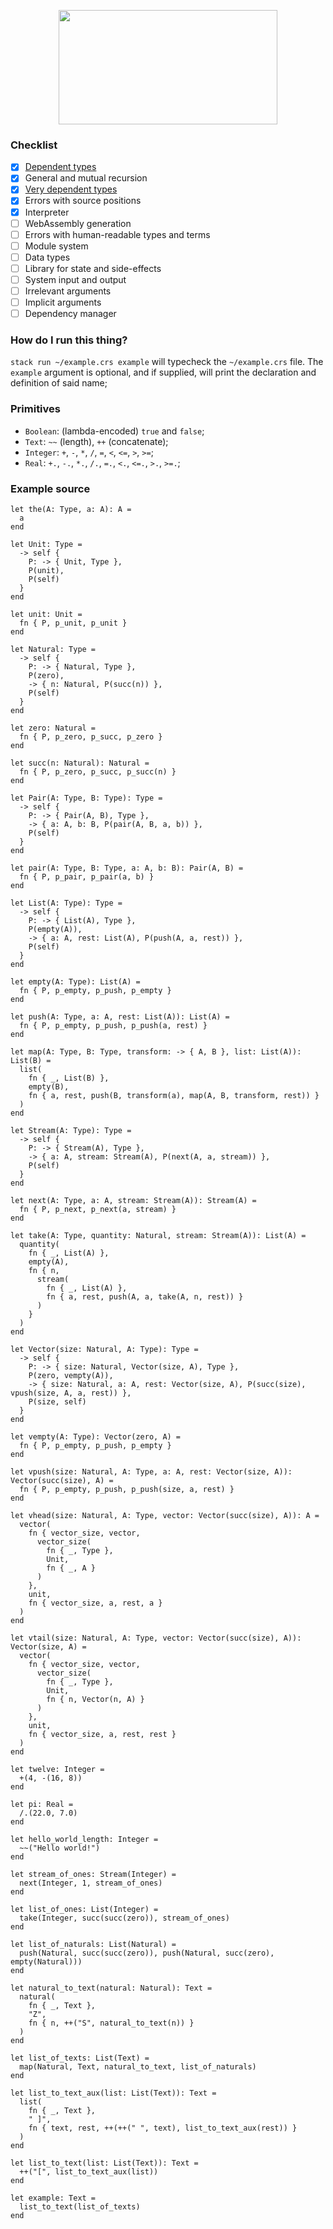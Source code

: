 <p align="center">
  <img width="350" height="183" src="https://github.com/valmirjunior0088/curios/raw/master/logo.png">
</p>

### Checklist

- [x] [Dependent types](https://www.microsoft.com/en-us/research/wp-content/uploads/1997/01/henk.pdf)
- [x] General and mutual recursion
- [x] [Very dependent types](http://www.nuprl.org/documents/Hickey/FormalObjectsinTypeTheory.pdf)
- [x] Errors with source positions
- [x] Interpreter
- [ ] WebAssembly generation
- [ ] Errors with human-readable types and terms
- [ ] Module system
- [ ] Data types
- [ ] Library for state and side-effects
- [ ] System input and output
- [ ] Irrelevant arguments
- [ ] Implicit arguments
- [ ] Dependency manager

### How do I run this thing?

`stack run ~/example.crs example` will typecheck the `~/example.crs` file. The `example` argument is optional, and if supplied, will print the declaration and definition of said name;

### Primitives
- `Boolean`: (lambda-encoded) `true` and `false`;
- `Text`: `~~` (length), `++` (concatenate);
- `Integer`: `+`, `-`, `*`, `/`, `=`, `<`, `<=`, `>`, `>=`;
- `Real`: `+.`, `-.`, `*.`, `/.`, `=.`, `<.`, `<=.`, `>.`, `>=.`;

### Example source

```
let the(A: Type, a: A): A =
  a
end

let Unit: Type =
  -> self {
    P: -> { Unit, Type },
    P(unit),
    P(self)
  }
end

let unit: Unit =
  fn { P, p_unit, p_unit }
end

let Natural: Type =
  -> self {
    P: -> { Natural, Type },
    P(zero),
    -> { n: Natural, P(succ(n)) },
    P(self)
  }
end

let zero: Natural =
  fn { P, p_zero, p_succ, p_zero }
end

let succ(n: Natural): Natural =
  fn { P, p_zero, p_succ, p_succ(n) }
end

let Pair(A: Type, B: Type): Type =
  -> self {
    P: -> { Pair(A, B), Type },
    -> { a: A, b: B, P(pair(A, B, a, b)) },
    P(self)
  }
end

let pair(A: Type, B: Type, a: A, b: B): Pair(A, B) =
  fn { P, p_pair, p_pair(a, b) }
end

let List(A: Type): Type =
  -> self {
    P: -> { List(A), Type },
    P(empty(A)),
    -> { a: A, rest: List(A), P(push(A, a, rest)) },
    P(self)
  }
end

let empty(A: Type): List(A) =
  fn { P, p_empty, p_push, p_empty }
end

let push(A: Type, a: A, rest: List(A)): List(A) =
  fn { P, p_empty, p_push, p_push(a, rest) }
end

let map(A: Type, B: Type, transform: -> { A, B }, list: List(A)): List(B) =
  list(
    fn { _, List(B) },
    empty(B),
    fn { a, rest, push(B, transform(a), map(A, B, transform, rest)) }
  )
end

let Stream(A: Type): Type =
  -> self {
    P: -> { Stream(A), Type },
    -> { a: A, stream: Stream(A), P(next(A, a, stream)) },
    P(self)
  }
end

let next(A: Type, a: A, stream: Stream(A)): Stream(A) =
  fn { P, p_next, p_next(a, stream) }
end

let take(A: Type, quantity: Natural, stream: Stream(A)): List(A) =
  quantity(
    fn { _, List(A) },
    empty(A),
    fn { n,
      stream(
        fn { _, List(A) },
        fn { a, rest, push(A, a, take(A, n, rest)) }
      )
    }
  )
end

let Vector(size: Natural, A: Type): Type =
  -> self {
    P: -> { size: Natural, Vector(size, A), Type },
    P(zero, vempty(A)),
    -> { size: Natural, a: A, rest: Vector(size, A), P(succ(size), vpush(size, A, a, rest)) },
    P(size, self)
  }
end

let vempty(A: Type): Vector(zero, A) =
  fn { P, p_empty, p_push, p_empty }
end

let vpush(size: Natural, A: Type, a: A, rest: Vector(size, A)): Vector(succ(size), A) =
  fn { P, p_empty, p_push, p_push(size, a, rest) }
end

let vhead(size: Natural, A: Type, vector: Vector(succ(size), A)): A =
  vector(
    fn { vector_size, vector,
      vector_size(
        fn { _, Type },
        Unit,
        fn { _, A }
      )
    },
    unit,
    fn { vector_size, a, rest, a }
  )
end

let vtail(size: Natural, A: Type, vector: Vector(succ(size), A)): Vector(size, A) =
  vector(
    fn { vector_size, vector,
      vector_size(
        fn { _, Type },
        Unit,
        fn { n, Vector(n, A) }
      )
    },
    unit,
    fn { vector_size, a, rest, rest }
  )
end

let twelve: Integer =
  +(4, -(16, 8))
end

let pi: Real =
  /.(22.0, 7.0)
end

let hello_world_length: Integer =
  ~~("Hello world!")
end

let stream_of_ones: Stream(Integer) =
  next(Integer, 1, stream_of_ones)
end

let list_of_ones: List(Integer) =
  take(Integer, succ(succ(zero)), stream_of_ones)
end

let list_of_naturals: List(Natural) =
  push(Natural, succ(succ(zero)), push(Natural, succ(zero), empty(Natural)))
end

let natural_to_text(natural: Natural): Text =
  natural(
    fn { _, Text },
    "Z",
    fn { n, ++("S", natural_to_text(n)) }
  )
end

let list_of_texts: List(Text) =
  map(Natural, Text, natural_to_text, list_of_naturals)
end

let list_to_text_aux(list: List(Text)): Text =
  list(
    fn { _, Text },
    " ]",
    fn { text, rest, ++(++(" ", text), list_to_text_aux(rest)) }
  )
end

let list_to_text(list: List(Text)): Text =
  ++("[", list_to_text_aux(list))
end

let example: Text =
  list_to_text(list_of_texts)
end
```
